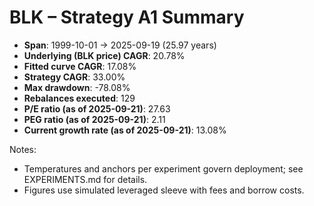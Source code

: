 # BLK – Strategy A1 Summary

- **Span**: 1999-10-01 → 2025-09-19 (25.97 years)
- **Underlying (BLK price) CAGR**: 20.78%
- **Fitted curve CAGR**: 17.08%
- **Strategy CAGR**: 33.00%
- **Max drawdown**: -78.08%
- **Rebalances executed**: 129
- **P/E ratio (as of 2025-09-21)**: 27.63
- **PEG ratio (as of 2025-09-21)**: 2.11
- **Current growth rate (as of 2025-09-21)**: 13.08%

Notes:

- Temperatures and anchors per experiment govern deployment; see EXPERIMENTS.md for details.
- Figures use simulated leveraged sleeve with fees and borrow costs.

